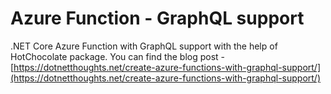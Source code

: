 # Azure Function - GraphQL support

.NET Core Azure Function with GraphQL support with the help of HotChocolate package. You can find the blog post - [https://dotnetthoughts.net/create-azure-functions-with-graphql-support/](https://dotnetthoughts.net/create-azure-functions-with-graphql-support/)